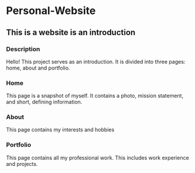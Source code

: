 # Personal-Website

## This is a website is an introduction

### Description

Hello! This project serves as an introduction. It is divided into three pages: home, about and portfolio.

### Home

This page is a snapshot of myself. It contains a photo, mission statement, and short, defining information.

### About

This page contains my interests and hobbies

### Portfolio

This page contains all my professional work. This includes work experience and projects.
